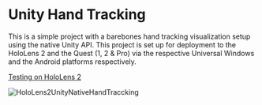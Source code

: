 # Unity Hand Tracking
 This is a simple project with a barebones hand tracking visualization setup using the native Unity API. This project is set up for deployment to the HoloLens 2 and the Quest (1, 2 & Pro) via the respective Universal Windows and the Android platforms respectively.
 
[Testing on HoloLens 2](https://www.youtube.com/watch?v=qwuhN8t6EhU)

![HoloLens2UnityNativeHandTraccking](https://user-images.githubusercontent.com/49875750/220799958-9f13e98b-312e-45f7-b803-60808472c892.gif)

